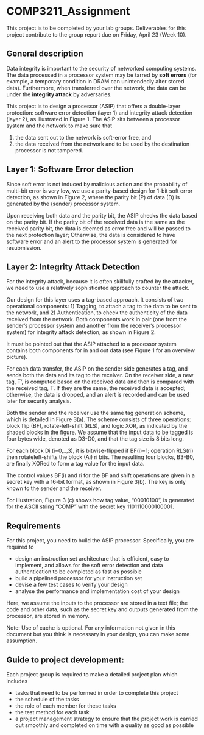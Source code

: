 # COMP3211_Assignment
This project is to be completed by your lab groups.
Deliverables for this project contribute to the group report due on Friday, April 23 (Week
10).
## General description
Data integrity is important to the security of networked computing systems. 
The data processed in a processor system may be tarred by **soft errors** 
(for example, a temporary condition in DRAM can unintendedly alter stored data). 
Furthermore, when transferred over the network, the data can be under the **integrity attack** by adversaries.

This project is to design a processor (ASIP) that offers a double-layer protection: 
software error detection (layer 1) and integrity attack detection (layer 2), 
as illustrated in Figure 1. 
The ASIP sits between a processor system and the network to make sure that 
1) the data sent out to the network is soft-error free, and 
2) the data received from the network and to be used by the destination processor is not tampered.

## Layer 1: Software Error detection
Since soft error is not induced by malicious action and the probability of multi-bit error is
very low, we use a parity-based design for 1-bit soft error detection, as shown in Figure
2, where the parity bit (P) of data (D) is generated by the (sender) processor system.

Upon receiving both data and the parity bit, the ASIP checks the data based on the
parity bit. If the parity bit of the received data is the same as the received parity bit, the
data is deemed as error free and will be passed to the next protection layer; Otherwise,
the data is considered to have software error and an alert to the processor system is
generated for resubmission.

## Layer 2: Integrity Attack Detection
For the integrity attack, because it is often skillfully crafted by the attacker, we need to
use a relatively sophisticated approach to counter the attack.

Our design for this layer uses a tag-based approach. It consists of two operational
components: 1) Tagging, to attach a tag to the data to be sent to the network, and 2)
Authentication, to check the authenticity of the data received from the network. Both
components work in pair (one from the sender’s processor system and another from the
receiver’s processor system) for integrity attack detection, as shown in Figure 2.

It must be pointed out that the ASIP attached to a processor system contains both
components for in and out data (see Figure 1 for an overview picture).

For each data transfer, the ASIP on the sender side generates a tag, and sends both the
data and its tag to the receiver. On the receiver side, a new tag, T’, is computed based
on the received data and then is compared with the received tag, T. If they are the same,
the received data is accepted; otherwise, the data is dropped, and an alert is recorded
and can be used later for security analysis.

Both the sender and the receiver use the same tag generation scheme, which is detailed
in Figure 3(a). The scheme consists of three operations: block flip (BF), rotate-left-shift
(RLS), and logic XOR, as indicated by the shaded blocks in the figure. We assume that
the input data to be tagged is four bytes wide, denoted as D3-D0, and that the tag size is
8 bits long.

For each block Di (i=0,..,3), it is bitwise-flipped if BF(i)=1; operation RLS(ri) then rotateleft-shifts the block (Ai) ri bits. The resulting four blocks, B3-B0, are finally XORed to form
a tag value for the input data.

The control values BF(i) and ri for the BF and shift operations are given in a secret key
with a 16-bit format, as shown in Figure 3(b). The key is only known to the sender and
the receiver.

For illustration, Figure 3 (c) shows how tag value, “00010100”, is generated for the ASCII
string “COMP” with the secret key 1101110000100001. 

## Requirements
For this project, you need to build the ASIP processor. Specifically, you are required to
* design an instruction set architecture that is efficient, easy to implement, and
allows for the soft error detection and data authentication to be completed as fast
as possible
* build a pipelined processor for your instruction set
* devise a few test cases to verify your design
* analyse the performance and implementation cost of your design

Here, we assume the inputs to the processor are stored in a text file; the code and other
data, such as the secret key and outputs generated from the processor, are stored in
memory.

Note: Use of cache is optional. For any information not given in this document but you
think is necessary in your design, you can make some assumption.

## Guide to project development:
Each project group is required to make a detailed project plan which includes
* tasks that need to be performed in order to complete this project
* the schedule of the tasks
* the role of each member for these tasks
* the test method for each task
* a project management strategy to ensure that the project work is carried out
smoothly and completed on time with a quality as good as possible
